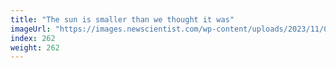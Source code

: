 ```yaml
---
title: "The sun is smaller than we thought it was"
imageUrl: "https://images.newscientist.com/wp-content/uploads/2023/11/07110555/SEI_178380549.jpg?width=788"
index: 262
weight: 262
---
```

